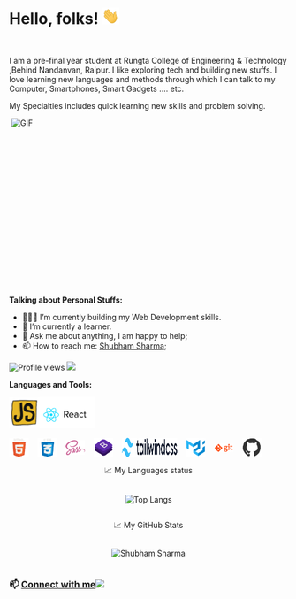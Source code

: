 # Hello, folks! <img src="./Assets/hi.gif" height="30px">

<br />

I am a pre-final year student at Rungta College of Engineering & Technology ,Behind Nandanvan, Raipur. I like exploring tech and building new stuffs. I love learning new languages and methods through which I can talk to my Computer, Smartphones, Smart Gadgets .... etc.

My Specialties includes quick learning new skills and problem solving.

<img align="right" alt="GIF" src="https://media0.giphy.com/media/lXHwJv89PvdN200Anr/giphy.gif?cid=790b7611e4d17f0e0041240b4ad93fd94cf4a998b9003ab9&rid=giphy.gif&ct=g" width="500" height="320" />

**Talking about Personal Stuffs:**

- 👨🏽‍💻 I’m currently building my Web Development skills.
- 🌱 I’m currently a learner.
- 💬 Ask me about anything, I am happy to help;
- 📫 How to reach me: [Shubham Sharma](https://www.linkedin.com/in/0xshubhamsharma2022/);

![Profile views](https://gpvc.arturio.dev/ComputerKeeda?v=3)
![](https://visitor-badge.glitch.me/badge?page_id=ComputerKeeda.ComputerKeeda)

**Languages and Tools:**

<p align="center">
  <div align="left" style=" display : flex; align-items: center; justify-content: start;">
  <!-- <img src="./Assets/c++.gif" width="45">    -->
  <!-- <img src="./Assets/python.gif" width="40">  -->
  <img src="./Assets/js.webp" width="55">
  <img src="./Assets/react.gif" width="100" height="">
  </div>
  <br>
  <div align="left" style=" display : flex; align-items: center; justify-content: start; gap : 1rem ;">
  <img src="./Assets/html.gif" width="35">
  <img src="./Assets/css.gif" width="35">
  <img src="./Assets/scss.png" width="35">
  <img src="./Assets/bootstrap.gif" width="35">
  <img src="./Assets/tailwindcss-logotype.svg" width="100" height="35">
  <img src="./Assets/material-ui.svg" width="35">
  <img src="./Assets/git.gif" width="35">
  <img src="./Assets/github.webp" width="35">
  </div>
</p>

<div style="
    display: flex;
    flex-direction: column;
    align-items: center;
    justify-content: center;
    text-align: center;
">
<div style="margin-bottom : 1rem">📈 My Languages status</div>

![Top Langs](https://github-readme-stats.vercel.app/api/top-langs/?username=ComputerKeeda&layout=compact&border_radius=20&theme=algolia)

📈 My GitHub Stats

<p align="left"> <img src="https://github-readme-stats.vercel.app/api?username=ComputerKeeda&show_icons=true&hide=issues,prs&theme=algolia&border_radius=20" alt="Shubham Sharma" />
</div>



### 📫 [Connect with me](https://www.linkedin.com/in/0xshubhamsharma2022/)<img src="https://raw.githubusercontent.com/ShahriarShafin/ShahriarShafin/main/Assets/handshake.gif" height="32px">
